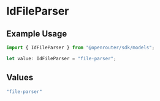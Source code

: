 # IdFileParser

## Example Usage

```typescript
import { IdFileParser } from "@openrouter/sdk/models";

let value: IdFileParser = "file-parser";
```

## Values

```typescript
"file-parser"
```